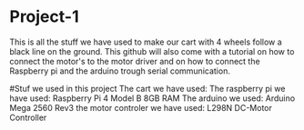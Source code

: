 # Project-1

This is all the stuff we have used to make our cart with 4 wheels follow a black line on the ground.
This github will also come with a tutorial on how to connect the motor's to the motor driver and on how to connect the Raspberry pi and the arduino trough serial communication.

#Stuf we used in this project
The cart we have used: 
The raspberry pi we have used: Raspberry Pi 4 Model B 8GB RAM
The arduino we used: Arduino Mega 2560 Rev3
the motor controler we have used: L298N DC-Motor Controller

